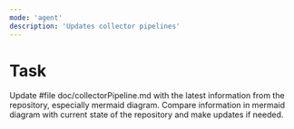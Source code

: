 ```yaml
---
mode: 'agent'
description: 'Updates collector pipelines'
---
```


# Task
Update #file doc/collectorPipeline.md with the latest information from the repository, especially mermaid diagram. 
Compare information in mermaid diagram with current state of the repository and make updates if needed. 

